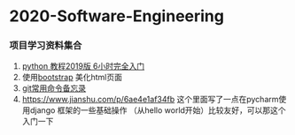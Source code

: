 # 2020-Software-Engineering
### 项目学习资料集合

1. [python 教程2019版 6小时完全入门](https://www.bilibili.com/video/av75855831?from=search&seid=2452323901678866958)
2.  使用[bootstrap]( https://getbootstrap.com/docs/4.4/getting-started/introduction/ ) 美化html页面
3.  [git常用命令备忘录](https://git.io/Jv6uY)
4. https://www.jianshu.com/p/6ae4e1af34fb   这个里面写了一点在pycharm使用django 框架的一些基础操作
（从hello world开始）比较友好，可以那这个入门一下